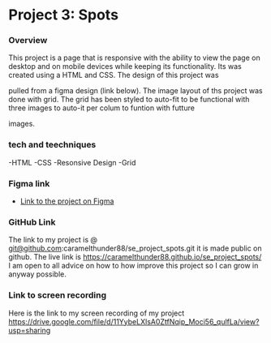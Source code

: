 # Project 3: Spots

### Overview

This project is a page that is responsive with the ability to view the page on desktop and on mobile devices while keeping its functionality. Its was created using a HTML and CSS. The design of this project was

pulled from a figma design (link below). The image layout of ths project was done with grid. The grid has been styled to auto-fit to be functional with three images to auto-it per colum to funtion with futture

images.

### tech and teechniques

-HTML
-CSS
-Resonsive Design
-Grid

### Figma link

- [Link to the project on Figma](https://www.figma.com/file/BBNm2bC3lj8QQMHlnqRsga/Sprint-3-Project-%E2%80%94-Spots?type=design&node-id=2%3A60&mode=design&t=afgNFybdorZO6cQo-1)

### GitHub Link

The link to my project is @ git@github.com:caramelthunder88/se_project_spots.git it is made public on github. The live link is https://caramelthunder88.github.io/se_project_spots/ I am open to all advice on how to how improve this project so I can grow in anyway possible.

### Link to screen recording

Here is the link to my screen recording of my project https://drive.google.com/file/d/11YybeLXlsA0ZtfNqip_Moci56_qulfLa/view?usp=sharing
